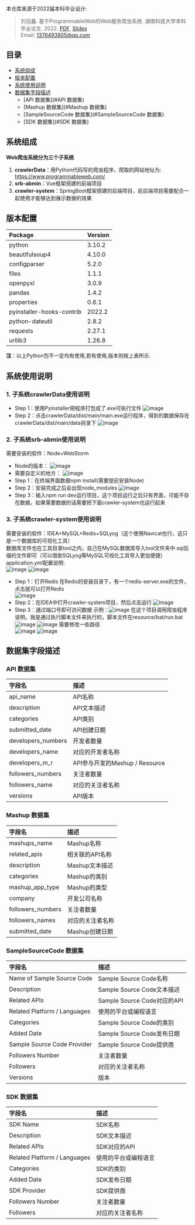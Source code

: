 本仓库来源于2022届本科毕业设计:
> 刘羽鑫. 基于ProgrammableWeb的Web服务爬虫系统. 湖南科技大学本科毕业论文. 2022. [PDF](2022_本科毕业论文_刘羽鑫.pdf), [Slides](2022_答辩PPT_刘羽鑫.pdf)  
> Email: 1376493805@qq.com
## 目录
- [系统组成](#系统组成)
- [版本配置](#版本配置)
- [系统使用说明](#系统使用说明)
- [数据集字段描述](#数据集字段描述)
  - [API 数据集](#API 数据集)
  - [Mashup 数据集](#Mashup 数据集)
  - [SampleSourceCode 数据集](#SampleSourceCode 数据集)
  - [SDK 数据集](#SDK 数据集)
 
## <span id=" ">系统组成</span>
**Web爬虫系统分为三个子系统**
1. **crawlerData**：用Python代码写的爬虫程序，爬取的网站地址为: <https://www.programmableweb.com/>
2. **srb-abmin**：Vue框架搭建的前端项目
3. **crawler-system**：SpringBoot框架搭建的后端项目，前后端项目需要配合一起使用才能够达到展示数据的效果

## <span id=" ">版本配置</span>
| Package | Version | 
| :-----| :----- | 
| python | 3.10.2 | 
|beautifulsoup4| 4.10.0|
|configparser| 5.2.0|
|files| 1.1.1|
|openpyxl| 3.0.9|
|pandas| 1.4.2|
|properties| 0.6.1|
|pyinstaller-hooks-contrib|2022.2|
|python-dateutil|2.8.2|
|requests|2.27.1|
|urllib3|1.26.8|

**注**：以上Python包不一定均有使用,若有使用,版本则按上表所示.

## <span id=" ">系统使用说明</span>
### 1. 子系统crawlerData使用说明
- Step 1：使用Pyinstaller把程序打包成了.exe可执行文件
 ![image](https://user-images.githubusercontent.com/68261447/172369104-2d2526a9-ca74-464f-ba0e-5a5383ccd3c7.png)
- Step 2：点击crawlerData/dist/main/main.exe运行程序，得到的数据保存在crawlerData/dist/main/data目录下
 ![image](https://user-images.githubusercontent.com/68261447/172370369-b27f4105-45b3-4ccb-856d-f63f411b8167.png)
### 2. 子系统srb-abmin使用说明
 需要安装的软件：Node+WebStorm  
- Node的版本：
![image](https://user-images.githubusercontent.com/68261447/171337406-1a096250-4ba8-4c4b-bc1e-878504d122de.png)
- 需要自定义的地方：
![image](https://user-images.githubusercontent.com/68261447/171337805-ca6e31eb-25ac-453b-bc99-b29a922a06c1.png)
- Step 1：在终端界面数据npm install(需要提前安装Node)
- Step 2：安装完成之后会出现node_modules
![image](https://user-images.githubusercontent.com/68261447/171338401-8214a416-3b43-48de-9afd-20d224a64c35.png)
- Step 3：输入npm run dev运行项目，这个项目运行之后只有界面，可能不存在数据，如果需要数据的话需要把下面crawler-system也运行起来

### 3. 子系统crawler-system使用说明
 需要安装的软件：IDEA+MySQL+Redis+SQLyog（这个使用Navicat也行，这只是一个数据库的可视化工具）    
 数据库文件也在工具目录tool之内，自己在MySQL数据库导入tool文件夹中.sql后缀的文件即可（可以借助SQLyog等MySQL可视化工具导入更加便捷）  
 application.yml配置说明:  
  ![image](https://user-images.githubusercontent.com/68261447/171333984-d9537e77-eec2-46ad-bc13-85969324e45f.png)
  ![image](https://user-images.githubusercontent.com/68261447/171334158-6482d95c-ddd6-428d-ab55-989db6b69888.png)
- Step 1：打开Redis
  在Redis的安装目录下，有一个redis-server.exe的文件，点击就可以打开Redis  
![image](https://user-images.githubusercontent.com/68261447/171334268-0b7e05d6-01a8-49c4-b6d8-2056634f4faf.png)
- Step 2：在IDEA中打开crawler-system项目，然后点击运行
![image](https://user-images.githubusercontent.com/68261447/171334196-66f8a8a3-d9d7-4995-8846-2ea8facd5e96.png)
- Step 3：通过端口号即可访问数据
  示例：![image](https://user-images.githubusercontent.com/68261447/171336246-a0456111-51a5-4dab-9c2f-93ef01582fd4.png)
  在这个项目调用爬虫程序说明，我是通过执行脚本文件来执行的，脚本文件在resource/bat/run.bat    
  ![image](https://user-images.githubusercontent.com/68261447/171336438-fa25c2a6-13ff-49d7-92ed-53fd890d34f1.png)
  ![image](https://user-images.githubusercontent.com/68261447/171336514-3ad39aac-9ebd-406b-910f-78d5cb6daac3.png)
  需要修改一些路径  
  ![image](https://user-images.githubusercontent.com/68261447/171336690-63a6ed24-7802-455c-9366-5664a93cc685.png)
  ![image](https://user-images.githubusercontent.com/68261447/171336807-efe5d608-7604-4bfa-9ede-4a148196d031.png)

## <span id=" ">数据集字段描述</span>
### API 数据集
|  字段名 | 描述 |
|  :----  | :----  |
| api_name | API名称 |
| description | API文本描述 |
| categories | API类别 |
| submitted_date | API创建日期 |
| developers_numbers | 开发者数量 |
| developers_name | 对应的开发者名称 |
| developers_m_r | API参与开发的Mashup / Resource |
| followers_numbers | 关注者数量 |
| followers_name | 对应的关注者名称 |
| versions | API版本 |

### Mashup 数据集
|  字段名 | 描述 |
|  :----  | :----  |
| mashups_name | Mashup名称 |
| related_apis | 相关联的API名称 |
| description | Mashup文本描述 |
| categories | Mashup的类别 |
| mashup_app_type | Mashup的类型 |
| company | 开发公司名称 |
| followers_numbers | 关注者数量 |
| followers_names | 对应的关注者名称 |
| submitted_date | Mashup创建日期 |

### SampleSourceCode 数据集
|  字段名 | 描述 |
|  :----  | :----  |
| Name of Sample Source Code | Sample Source Code名称 |
| Description | Sample Source Code文本描述 |
| Related APIs | Sample Source Code对应的API |
| Related Platform / Languages | 使用的平台或编程语言 |
| Categories | Sample Source Code的类别 |
| Added Date | Sample Source Code发布日期 |
| Sample Source Code Provider | Sample Source Code提供商 |
| Followers Number | 关注者数量 |
| Followers | 对应的关注者名称 |
| Versions | 版本 |

### SDK 数据集
|  字段名 | 描述 |
|  :----  | :----  |
| SDK Name | SDK名称 |
| Description | SDK文本描述 |
| Related APIs | SDK对应的API |
| Related Platform / Languages | 使用的平台或编程语言 |
| Categories | SDK的类别 |
| Added Date | SDK发布日期 |
| SDK Provider | SDK提供商 |
| Followers Number | 关注者数量 |
| Followers | 对应的关注者名称 |


